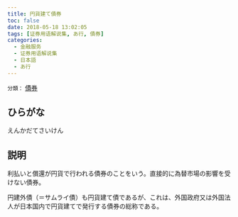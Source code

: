 ```yaml
---
title: 円貨建て債券
toc: false
date: 2018-05-18 13:02:05
tags: [证券用语解说集, あ行, 債券]
categories:
  - 金融服务
  - 证券用语解说集
  - 日本語
  - あ行
---
```


`分類：` [債券](/tags/債券/)

## ひらがな

えんかだてさいけん

## 説明

利払いと償還が円貨で行われる債券のことをいう。直接的に為替市場の影響を受けない債券。

円建外債（＝サムライ債）も円貨建て債であるが、これは、外国政府又は外国法人が日本国内で円貨建てで発行する債券の総称である。
